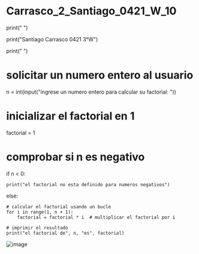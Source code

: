 # Carrasco_2_Santiago_0421_W_10

print(" ")

print("Santiago Carrasco 0421 3°W")

print(" ")

# solicitar un numero entero al usuario

n = int(input("ingrese un numero entero para calcular su factorial: "))



# inicializar el factorial en 1

factorial = 1



# comprobar si n es negativo

if n < 0:

    print("el factorial no esta definido para numeros negativos")

else:

    # calcular el factorial usando un bucle
    for i in range(1, n + 1):
        factorial = factorial * i  # multiplicar el factorial por i

    # imprimir el resultado
    print("el factorial de", n, "es", factorial)

![image](https://github.com/user-attachments/assets/078c74ed-765e-496e-b590-18622700ae1f)

